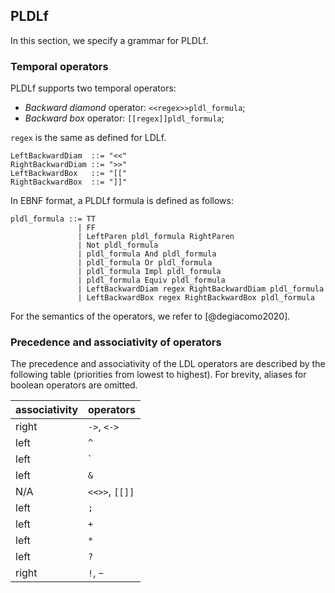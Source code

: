 ## PLDLf

In this section, we specify a grammar for PLDLf.

### Temporal operators

PLDLf supports two temporal operators:

- _Backward diamond_ operator: `<<regex>>pldl_formula`;
- _Backward box_ operator: `[[regex]]pldl_formula`;

`regex` is the same as defined for LDLf.

```
LeftBackwardDiam  ::= "<<"
RightBackwardDiam ::= ">>"
LeftBackwardBox   ::= "[["
RightBackwardBox  ::= "]]"
```

In EBNF format, a PLDLf formula is defined as follows:

```
pldl_formula ::= TT
               | FF
               | LeftParen pldl_formula RightParen
               | Not pldl_formula 
               | pldl_formula And pldl_formula
               | pldl_formula Or pldl_formula
               | pldl_formula Impl pldl_formula
               | pldl_formula Equiv pldl_formula
               | LeftBackwardDiam regex RightBackwardDiam pldl_formula
               | LeftBackwardBox regex RightBackwardBox pldl_formula
```

For the semantics of the operators,
we refer to [@degiacomo2020].


### Precedence and associativity of operators

The precedence and associativity of the LDL operators are 
described by the following table (priorities from lowest to highest).
For brevity, aliases for boolean operators
are omitted.

<center>

|associativity|operators|
|-|-|
|right|`->`, `<->`|
|left|`^`|
|left|`|`|
|left|`&`|
|N/A|`<<>>`, `[[]]`|
|left|`;`|
|left|`+`|
|left|`*`|
|left|`?`|
|right|`!`, `~`|
</center>

